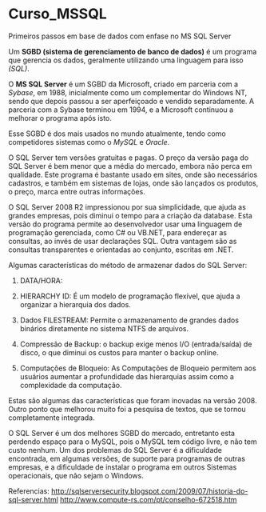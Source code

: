 # Curso_MSSQL

Primeiros passos em base de dados com enfase no MS SQL Server

Um **SGBD (sistema de gerenciamento de banco de dados)** é um programa que gerencia os dados, geralmente utilizando uma linguagem para isso *(SQL)*.

O **MS SQL Server** é um SGBD da Microsoft, criado em parceria com a *Sybase*, em 1988, inicialmente como um complementar do Windows NT, sendo que depois passou a ser aperfeiçoado e vendido separadamente. A parceria com a Sybase terminou em 1994, e a Microsoft continuou a melhorar o programa após isto.

Esse SGBD é dos mais usados no mundo atualmente, tendo como competidores sistemas como o *MySQL* e *Oracle*.

O SQL Server tem versões gratuitas e pagas. O preço da versão paga do SQL Server é bem menor que a média do mercado, embora não perca em qualidade. Este programa é bastante usado em sites, onde são necessários cadastros, e também em sistemas de lojas, onde são lançados os produtos, o preço, marca entre outras informações.

O SQL Server 2008 R2 impressionou por sua simplicidade, que ajuda as grandes empresas, pois diminui o tempo para a criação da database. Esta versão do programa permite ao desenvolvedor usar uma linguagem de programação gerenciada, como C# ou VB.NET, para endereçar as consultas, ao invés de usar declarações SQL. Outra vantagem são as consultas transparentes e orientadas ao conjunto, escritas em .NET.

Algumas características do método de armazenar dados do SQL Server:

1. DATA/HORA:

2. HIERARCHY ID: É um modelo de programação flexível, que ajuda a organizar a hierarquia dos dados.

3. Dados FILESTREAM: Permite o armazenamento de grandes dados binários diretamente no sistema NTFS de arquivos.

4. Compressão de Backup: o backup exige menos I/O (entrada/saída) de disco, o que diminui os custos para manter o backup online.

5. Computações de Bloqueio: As Computações de Bloqueio permitem aos usuários aumentar a profundidade das hierarquias assim como a complexidade da computação.

Estas são algumas das características que foram inovadas na versão 2008. Outro ponto que melhorou muito foi a pesquisa de textos, que se tornou completamente integrada.

O SQL Server é um dos melhores SGBD do mercado, entretanto esta perdendo espaço para o MySQL, pois o MySQL tem código livre, e não tem custo nenhum. Um dos problemas do SQL Server é a dificuldade encontrada, em algumas versões, de suporte para programas de outras empresas, e a dificuldade de instalar o programa em outros Sistemas operacionais, que não sejam o Windows.

Referencias:
http://sqlserversecurity.blogspot.com/2009/07/historia-do-sql-server.html
http://www.compute-rs.com/pt/conselho-672518.htm


